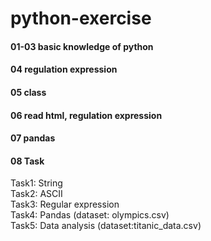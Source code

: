 # python-exercise
#### 01-03 basic knowledge of python  
#### 04 regulation expression  
#### 05 class  
#### 06 read html, regulation expression  
#### 07 pandas  
#### 08 Task
Task1: String  
Task2: ASCII  
Task3: Regular expression  
Task4: Pandas (dataset: olympics.csv)  
Task5: Data analysis (dataset:titanic_data.csv)
